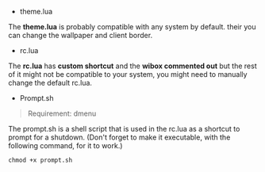 - theme.lua

The __theme.lua__ is probably compatible with any system by default. their you can change the wallpaper and client border.

- rc.lua

The __rc.lua__ has __custom shortcut__ and the __wibox commented out__ but the rest of it might not be compatible to your system, you might need to manually change the default rc.lua. 

- Prompt.sh
> Requirement: dmenu

The prompt.sh is a shell script that is used in the rc.lua as a shortcut to prompt for a shutdown. (Don't forget to make it executable, with the following command, for it to work.)

~~~
chmod +x prompt.sh
~~~
